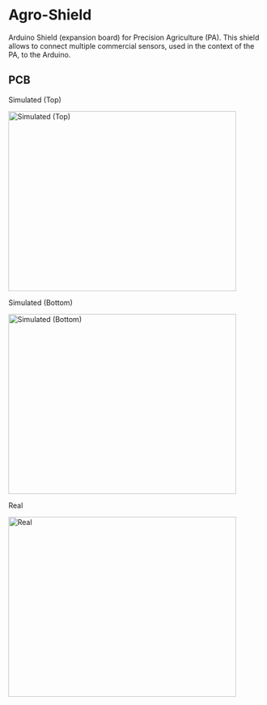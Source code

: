 Agro-Shield
==============

Arduino Shield (expansion board) for Precision Agriculture (PA). This shield allows to connect multiple commercial sensors, used in the context of the PA, to the Arduino.

PCB
---

Simulated (Top)

<img alt="Simulated (Top)" src="http://oi66.tinypic.com/2z6bib9.jpg" width="450" height="355" />

Simulated (Bottom)

<img alt="Simulated (Bottom)" src="http://oi65.tinypic.com/k3oron.jpg" width="450" height="355" />

Real

<img alt="Real" src="http://oi66.tinypic.com/2d0bcd3.jpg" width="450" height="355" />
